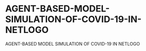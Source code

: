 # AGENT-BASED-MODEL-SIMULATION-OF-COVID-19-IN-NETLOGO
AGENT-BASED MODEL SIMULATION OF COVID-19 IN NETLOGO
